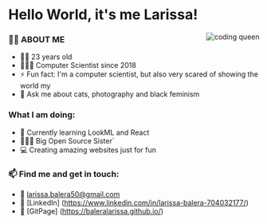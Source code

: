 # Hello World, it's me Larissa! 

<img align='right' alt='coding queen' src='https://media.giphy.com/media/TjRcLDHDgLOWiI0L1V/giphy.gif'>

### 👋🏽 ABOUT ME 

- 👶🏽 23 years old
- 👩🏽‍🎓 Computer Scientist since 2018
- ⚡ Fun fact: I'm a computer scientist, but also very scared of showing the world my 
- 💬 Ask me about cats, photography and black feminism

### What I am doing:
- 🌱 Currently learning LookML and React
- 👨🏽‍💻 Big Open Source Sister´
- 💻 Creating amazing websites just for fun

### 📫 Find me and get in touch:
- 📧 larissa.balera50@gmail.com
- 🔗 [LinkedIn] (https://www.linkedin.com/in/larissa-balera-704032177/)
- 🔗 [GitPage] (https://baleralarissa.github.io/)


<!--
**baleralarissa/baleralarissa** is a ✨ _special_ ✨ repository because its `README.md` (this file) appears on your GitHub profile.

Here are some ideas to get you started:

- 🔭 I’m currently working on ...
- 🌱 I’m currently learning ...
- 👯 I’m looking to collaborate on ...
- 🤔 I’m looking for help with ...
- 💬 Ask me about ...
- 📫 How to reach me: ...
- 😄 Pronouns: ...
- ⚡ Fun fact: ...
-->
